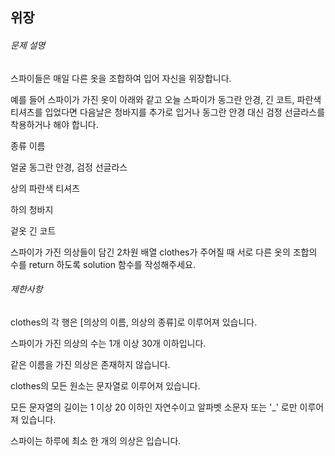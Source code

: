 <h2>위장</h2>
<h6>문제 설명</h6>
<p>스파이들은 매일 다른 옷을 조합하여 입어 자신을 위장합니다.</p>

<p>예를 들어 스파이가 가진 옷이 아래와 같고 오늘 스파이가 동그란 안경, 긴 코트, 파란색 티셔츠를 입었다면 다음날은 청바지를 추가로 입거나 동그란 안경 대신 검정 선글라스를 착용하거나 해야 합니다.</p>

<p>종류	이름</p>
<p>얼굴	동그란 안경, 검정 선글라스</p>
<p>상의	파란색 티셔츠</p>
<p>하의	청바지</p>
<p>겉옷	긴 코트</p>
<p>스파이가 가진 의상들이 담긴 2차원 배열 clothes가 주어질 때 서로 다른 옷의 조합의 수를 return 하도록 solution 함수를 작성해주세요.</p>
<p></p>

<h6>제한사항</h6>
<p>clothes의 각 행은 [의상의 이름, 의상의 종류]로 이루어져 있습니다.</p>
<p>스파이가 가진 의상의 수는 1개 이상 30개 이하입니다.</p>
<p>같은 이름을 가진 의상은 존재하지 않습니다.</p>
<p>clothes의 모든 원소는 문자열로 이루어져 있습니다.</p>
<p>모든 문자열의 길이는 1 이상 20 이하인 자연수이고 알파벳 소문자 또는 '_' 로만 이루어져 있습니다.</p>
<p>스파이는 하루에 최소 한 개의 의상은 입습니다.</p>
